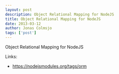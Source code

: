 ```yaml
---
layout: post
description: Object Relational Mapping for NodeJS
title: Object Relational Mapping for NodeJS
date: 2013-03-12
author: Jonas Colmsjo
tags: ['post']
---
```


Object Relational Mapping for NodeJS




Links:

 * https://nodejsmodules.org/tags/orm




